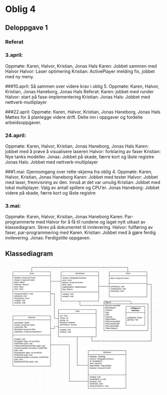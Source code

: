 # Oblig 4

## Deloppgave 1


### Referat
### 3.april:
Oppmøte: Karen, Halvor, Kristian, Jonas Hals
Karen: Jobbet sammen med Halvor
Halvor: Laser optimering
Kristian: ActivePlayer melding fix, jobbet med ny meny.

###10.april:
Så sammen over videre krav i oblig 5. 
Oppmøte: Karen, Halvor, Kristian, Jonas Haneborg, Jonas Hals
Referat:
Karen: jobbet med runder
Halvor: start på fase-implementering
Kristian:
Jonas Hals: Jobbet med nettverk-mutliplayer

###22.april:
Oppmøte: Karen, Halvor, Kristian, Jonas Haneborg, Jonas Hals
Møttes for å planlegge videre drift. Delte inn i oppgaver og fordelte arbeidsoppgaver. 

### 24.april:
Oppmøte: Karen, Halvor, Kristian, Jonas Haneborg, Jonas Hals
Karen: jobbet med å prøve å visualisere laseren
Halvor: forklaring av faser
Kristian: Nye tanks modeller.
Jonas: Jobbet på skade, færre kort og låste registre 
Jonas Hals: Jobbet med nettverk-multiplayer

###1.mai:
Gjennomgang over rette-skjema fra oblig 4. 
Oppmøte: Karen, Halvor, Kristian, Jonas Haneborg
Karen: Jobbet med tester
Halvor: Jobbet med laser, fremvisning av den. Innså at det var umulig
Kristian: Jobbet med lokal multiplayer. Valg av antall spillere og CPU’er.
Jonas Haneborg: Jobbet videre på skade, færre kort og låste registre
  
### 3.mai:
Oppmøte: Karen, Halvor, Kristian, Jonas Haneborg
Karen: Par-programmerte med Halvor for å få til rundene og laget nytt utkast av klassediagram. Skrev på dokumentet til innlevering.
Halvor: fullføring av faser, par-programmering med Karen.
Kristian: Jobbet med å gjøre ferdig innlevering.
Jonas: Ferdigstille oppgaven. 


## Klassediagram

![Klassediagram](https://raw.githubusercontent.com/inf112-v19/WALL-E/master/Deliverables/klassediagram_utkast2.png)
  